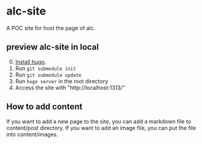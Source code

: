 # alc-site
A POC site for host the page of alc.

## preview alc-site in local
0. [Install hugo](https://gohugo.io/getting-started/installing/).
1. Run `git submodule init`
2. Run `git submodule update`
3. Run `hugo server` in the root directory
4. Access the site with "http://localhost:1313/"

## How to add content
If you want to add a new page to the site, you can add a markdown file to content/post directory.
If you want to add an image file, you can put the file into content/images.
